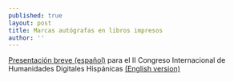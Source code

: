 ```yaml
---
published: true
layout: post
title: Marcas autógrafas en libros impresos
author: ''
---
```


[Presentación breve (español)](http://editio.github.io/slides/marginalia-es.html) para el II Congreso Internacional de Humanidades Digitales Hispánicas [(English version)](http://editio.github.io/slides/marginalia-en.html)
